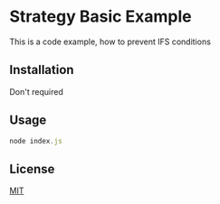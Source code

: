 # Strategy Basic Example

This is a code example, how to prevent IFS conditions

## Installation

Don't required

## Usage

```javascript 
node index.js
```

## License

[MIT](https://choosealicense.com/licenses/mit/)